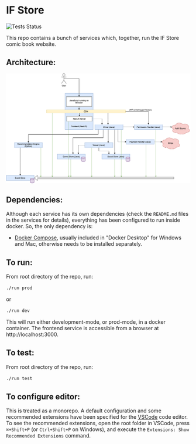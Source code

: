 # IF Store
![Tests Status](https://github.com/iman42/IF-STORE/workflows/tests/badge.svg)

This repo contains a bunch of services which, together, run the IF Store comic book website.

## Architecture:
![Architecture Diagram](architecture/architecture.drawio.png)

## Dependencies:
Although each service has its own dependencies (check the `README.md` files in the services for details), everything has been configured to run inside docker. So, the only dependency is:
- [Docker Compose](https://docs.docker.com/compose/install/), usually included in "Docker Desktop" for Windows and Mac, otherwise needs to be installed separately.

## To run:
From root directory of the repo, run: 
```bash
./run prod
```
or 
```bash
./run dev
```

This will run either development-mode, or prod-mode, in a docker container. The frontend service is accessible from a browser at http://localhost:3000.

## To test:
From root directory of the repo, run:
```bash
./run test
``` 

## To configure editor:
This is treated as a monorepo. A default configuration and some recommended extensions have been specified for the [VSCode](https://code.visualstudio.com/) code editor. To see the recommended extensions, open the root folder in VSCode, press `⌘+Shift+P` (or `Ctrl+Shift+P` on Windows), and execute the `Extensions: Show Recommended Extensions` command.

